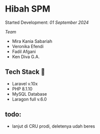 # Hibah SPM

Started Development: _01 September 2024_

_Team_

-   Mira Kania Sabariah
-   Veronika Efendi
-   Fadil Afgani
-   Ken Diva G.A.

## Tech Stack 🍔

-   Laravel v.10x
-   PHP 8.1.10
-   MySQL Database
-   Laragon full v.6.0

## todo:

-   lanjut di CRU prodi, deletenya udah beres
